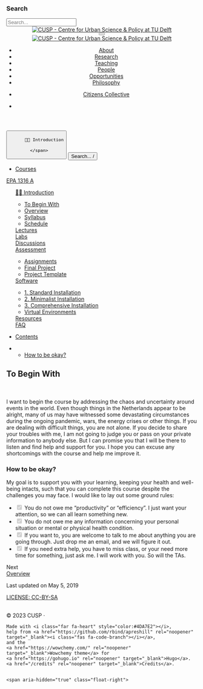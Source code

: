 <!DOCTYPE html>

<html lang="en-us">
<head>
<meta charset="utf-8"/>
<meta content="width=device-width, initial-scale=1" name="viewport"/>
<meta content="IE=edge" http-equiv="X-UA-Compatible"/>
<meta content="Wowchemy 5.6.0 for Hugo" name="generator"/>
<link crossorigin="" href="https://fonts.gstatic.com" rel="preconnect"/>
<link as="style" href="https://fonts.googleapis.com/css2?family=Lato:wght@300;400;700&amp;display=swap" rel="preload"/>
<link href="https://fonts.googleapis.com/css2?family=Lato:wght@300;400;700&amp;display=swap" media="print" onload="this.media='all'" rel="stylesheet"/>
<meta content="I want to begin the course by addressing the chaos and uncertainty around events in the world. Even though things in the Netherlands appear to be alright, many of us may have witnessed some devastating circumstances during the ongoing pandemic, wars, the energy crises or other things." name="description"/>
<link href="https://cusp.tbm.tudelft.nl/courses/epa1316/introduction/tobeginwith/" hreflang="en-us" rel="alternate">
<meta content="#4da7e2" name="theme-color"/>
<script src="/js/mathjax-config.js"></script>
<link href="/css/vendor-bundle.min.16f785cdb553c8c4431db6775122af35.css" media="print" onload="this.media='all'" rel="stylesheet"/>
<link crossorigin="anonymous" href="https://cdn.jsdelivr.net/npm/academicons@1.9.1/css/academicons.min.css" integrity="sha512-W0xM4mr6dEP9nREo7Z9z+9X70wytKvMGeDsj7ps2+xg5QPrEBXC8tAW1IFnzjR6eoJ90JmCnFzerQJTLzIEHjA==" media="print" onload="this.media='all'" rel="stylesheet"/>
<link crossorigin="anonymous" href="https://cdn.jsdelivr.net/npm/leaflet@1.7.1/dist/leaflet.min.css" integrity="" media="print" onload="this.media='all'" rel="stylesheet"/>
<script async="" crossorigin="anonymous" integrity="" src="https://cdn.jsdelivr.net/npm/mathjax@3/es5/tex-chtml.js"></script>
<link href="/css/wowchemy.6f389c40f29cb308dc64fcc64b98f536.css" rel="stylesheet">
<link href="/css/libs/chroma/github-light.min.css" media="print" onload="this.media='all'" rel="stylesheet" title="hl-light"/>
<link disabled="" href="/css/libs/chroma/dracula.min.css" media="print" onload="this.media='all'" rel="stylesheet" title="hl-dark"/>
<link href="/manifest.webmanifest" rel="manifest">
<link href="/media/icon_hu38c8316e677b7054cbb6a6936b86164f_6909_32x32_fill_lanczos_center_3.png" rel="icon" type="image/png">
<link href="/media/icon_hu38c8316e677b7054cbb6a6936b86164f_6909_180x180_fill_lanczos_center_3.png" rel="apple-touch-icon" type="image/png">
<link href="https://cusp.tbm.tudelft.nl/courses/epa1316/introduction/tobeginwith/" rel="canonical">
<meta content="summary_large_image" property="twitter:card"/>
<meta content="@TrivikV" property="twitter:site"/>
<meta content="@TrivikV" property="twitter:creator"/>
<meta content="CUSP - Centre for Urban Science &amp; Policy at TU Delft" property="og:site_name"/>
<meta content="https://cusp.tbm.tudelft.nl/courses/epa1316/introduction/tobeginwith/" property="og:url"/>
<meta content="To Begin With | CUSP - Centre for Urban Science &amp; Policy at TU Delft" property="og:title"/>
<meta content="I want to begin the course by addressing the chaos and uncertainty around events in the world. Even though things in the Netherlands appear to be alright, many of us may have witnessed some devastating circumstances during the ongoing pandemic, wars, the energy crises or other things." property="og:description"/><meta content="https://cusp.tbm.tudelft.nl/media/sharing.jpeg" property="og:image"/>
<meta content="https://cusp.tbm.tudelft.nl/media/sharing.jpeg" property="twitter:image"/><meta content="en-us" property="og:locale"/>
<meta content="2019-05-05T00:00:00+00:00" property="article:published_time"/>
<meta content="2019-05-05T00:00:00+00:00" property="article:modified_time"/>
<script crossorigin="anonymous" integrity="sha512-yXXqOFjdjHNH1GND+1EO0jbvvebABpzGKD66djnUfiKlYME5HGMUJHoCaeE4D5PTG2YsSJf6dwqyUUvQvS0vaA==" src="https://cdn.jsdelivr.net/gh/osano/cookieconsent@3.1.1/build/cookieconsent.min.js"></script>
<link crossorigin="anonymous" href="https://cdn.jsdelivr.net/gh/osano/cookieconsent@3.1.1/build/cookieconsent.min.css" integrity="sha512-LQ97camar/lOliT/MqjcQs5kWgy6Qz/cCRzzRzUCfv0fotsCTC9ZHXaPQmJV8Xu/PVALfJZ7BDezl5lW3/qBxg==" rel="stylesheet"/>
<script>
  window.addEventListener("load", function(){
    window.cookieconsent.initialise({
      "palette": {
        "popup": {
          "background": "#4da7e2",
          "text": "rgb(255, 255, 255)"
        },
        "button": {
          "background": "rgb(255, 255, 255)",
          "text": "#4da7e2"
        }
      },
      "theme": "classic",
      "content": {
        "message": "This website uses cookies to ensure you get the best experience on our website.",
        "dismiss": "Got it!",
        "link": "Learn more",
        "href": "https://www.cookiesandyou.com"
      }
    })});
  </script>
<title>To Begin With | CUSP - Centre for Urban Science &amp; Policy at TU Delft</title>
</link></link></link></link></link></link></head>
<body class="page-wrapper" data-offset="70" data-spy="scroll" data-target="#TableOfContents" data-wc-page-id="377a8dd54980328fc6d03618f38b8ca9" id="top">
<script src="/js/wowchemy-init.min.1ee5462d74c6c0de1f8881b384ecc58d.js"></script>
<aside class="search-modal" id="search">
<div class="container">
<section class="search-header">
<div class="row no-gutters justify-content-between mb-3">
<div class="col-6">
<h1>Search</h1>
</div>
<div class="col-6 col-search-close">
<a aria-label="Close" class="js-search" href="#"><i aria-hidden="true" class="fas fa-times-circle text-muted"></i></a>
</div>
</div>
<div id="search-box">
<input aria-label="Search..." autocapitalize="off" autocomplete="off" autocorrect="off" class="form-control" id="search-query" name="q" placeholder="Search..." spellcheck="false" type="search"/>
</div>
</section>
<section class="section-search-results">
<div id="search-hits">
</div>
</section>
</div>
</aside>
<div class="page-header">
<header class="header--fixed">
<nav class="navbar navbar-expand-lg navbar-light compensate-for-scrollbar" id="navbar-main">
<div class="container-xl">
<div class="d-none d-lg-inline-flex">
<a class="navbar-brand" href="/"><img alt="CUSP - Centre for Urban Science &amp; Policy at TU Delft" src="/media/logo_hubf544d6f28f20c67a790d318df4382fe_107776_0x70_resize_lanczos_3.png"/></a>
</div>
<button aria-controls="navbar-content" aria-expanded="false" aria-label="Toggle navigation" class="navbar-toggler" data-target="#navbar-content" data-toggle="collapse" type="button">
<span><i class="fas fa-bars"></i></span>
</button>
<div class="navbar-brand-mobile-wrapper d-inline-flex d-lg-none">
<a class="navbar-brand" href="/"><img alt="CUSP - Centre for Urban Science &amp; Policy at TU Delft" src="/media/logo_hubf544d6f28f20c67a790d318df4382fe_107776_0x70_resize_lanczos_3.png"/></a>
</div>
<div class="navbar-collapse main-menu-item collapse justify-content-start" id="navbar-content">
<ul class="navbar-nav d-md-inline-flex">
<li class="nav-item">
<a class="nav-link" href="/#aboutsite"><span>About</span></a>
</li>
<li class="nav-item">
<a class="nav-link" href="/research/"><span>Research</span></a>
</li>
<li class="nav-item">
<a class="nav-link" href="/teaching/"><span>Teaching</span></a>
</li>
<li class="nav-item">
<a class="nav-link" href="/people/"><span>People</span></a>
</li>
<li class="nav-item">
<a class="nav-link" href="/opportunities/"><span>Opportunities</span></a>
</li>
<li class="nav-item">
<a class="nav-link" href="/welcome/"><span>Philosophy</span></a>
</li>
</ul>
<ul class="navbar-nav ml-md-auto">
<li class="nav-item">
<a class="nav-link" href="https://www.citizens-collective.org/" rel="noopener" target="_blank"><span><span class="btn btn-primary d-none d-lg-inline-block mb-3 mb-md-0 ml-md-3">Citizens Collective</span></span></a>
</li>
</ul>
</div>
<ul class="nav-icons navbar-nav flex-row ml-auto d-flex pl-md-2">
<li class="nav-item d-none d-lg-inline-flex">
<a aria-label="Follow me on Twitter" class="nav-link" data-placement="bottom" data-toggle="tooltip" href="https://twitter.com/TrivikV" rel="noopener" target="_blank" title="Follow me on Twitter">
<i aria-hidden="true" class="fab fa-twitter"></i>
</a>
</li>
</ul>
</div>
</nav>
</header>
</div>
<div class="page-body">
<div class="container-fluid docs">
<div class="row flex-xl-nowrap">
<div class="col-12 col-md-3 col-xl-2 docs-sidebar">
<form class="docs-search d-flex align-items-center">
<button aria-controls="docs-nav" aria-expanded="false" aria-label="Toggle section navigation" class="btn docs-toggle d-md-none p-0 mr-md-3 w-100" data-target="#docs-nav" data-toggle="collapse" type="button">
<div class="d-flex">
<span class="d-md-none pl-1 flex-grow-1 text-left overflow-hidden">
        
        
          👋🏽 Introduction
        
      </span>
<span><i class="fas fa-chevron-down"></i></span>
</div>
</button>
<button class="form-control sidebar-search js-search d-none d-md-flex">
<i class="fas fa-search pr-2"></i>
<span class="sidebar-search-text">Search...</span>
<span class="sidebar-search-shortcut">/</span>
</button>
</form>
<nav class="collapse docs-links" id="docs-nav">
<ul class="nav docs-sidenav">
<li><a href="/courses/"><i class="fas fa-arrow-left pr-1"></i>Courses</a></li>
</ul>
<div class="docs-toc-item">
<a class="docs-toc-link" href="/courses/epa1316/">EPA 1316 A</a>
<ul class="nav docs-sidenav">
<div class="docs-toc-item">
<a class="docs-toc-link" href="/courses/epa1316/introduction/">👋🏽 Introduction</a>
<ul class="nav docs-sidenav">
<li class="active"><a href="/courses/epa1316/introduction/tobeginwith/">To Begin With</a></li>
<li class=""><a href="/courses/epa1316/introduction/overview/">Overview</a></li>
<li class=""><a href="/courses/epa1316/introduction/syllabus/">Syllabus</a></li>
<li class=""><a href="/courses/epa1316/introduction/schedule/">Schedule</a></li>
</ul>
</div>
<div class="docs-toc-item">
<a class="docs-toc-link" href="/courses/epa1316/lectures/"><i class="fa fa-user-secret pr-1"></i>Lectures</a>
</div>
<div class="docs-toc-item">
<a class="docs-toc-link" href="/courses/epa1316/labs/"><i class="fa fa-terminal pr-1"></i>Labs</a>
</div>
<div class="docs-toc-item">
<a class="docs-toc-link" href="/courses/epa1316/discussions/"><i class="fa fa-people-group pr-1"></i>Discussions</a>
</div>
<div class="docs-toc-item">
<a class="docs-toc-link" href="/courses/epa1316/assessment/"><i class="fa fa-graduation-cap pr-1"></i>Assessment</a>
<ul class="nav docs-sidenav">
<li class=""><a href="/courses/epa1316/assessment/assignment/">Assignments</a></li>
<li class=""><a href="/courses/epa1316/assessment/final-project/">Final Project</a></li>
<li class=""><a href="/courses/epa1316/assessment/project-template/">Project Template</a></li>
</ul>
</div>
<div class="docs-toc-item">
<a class="docs-toc-link" href="/courses/epa1316/software/"><i class="fab fa-python pr-1"></i>Software</a>
<ul class="nav docs-sidenav">
<li class=""><a href="/courses/epa1316/software/1-standard/">1. Standard Installation</a></li>
<li class=""><a href="/courses/epa1316/software/2-minimalist/">2. Minimalist Installation</a></li>
<li class=""><a href="/courses/epa1316/software/3-comprehensive/">3. Comprehensive Installation</a></li>
<li class=""><a href="/courses/epa1316/software/environment/">Virtual Environments</a></li>
</ul>
</div>
<div class="docs-toc-item">
<a class="docs-toc-link" href="/courses/epa1316/resources/"><i class="fa fa-hand-holding-heart pr-1"></i>Resources</a>
</div>
<div class="docs-toc-item">
<a class="docs-toc-link" href="/courses/epa1316/faq/"><i class="fa fa-hand-holding-hand pr-1"></i>FAQ</a>
</div>
</ul>
</div>
</nav>
</div>
<div class="d-none d-xl-block col-xl-2 docs-toc">
<ul class="nav toc-top">
<li><a class="docs-toc-title" href="#" id="back_to_top">Contents</a></li>
</ul>
<nav id="TableOfContents">
<ul>
<li>
<ul>
<li><a href="#how-to-be-okay">How to be okay?</a></li>
</ul>
</li>
</ul>
</nav>
</div>
<main class="col-12 col-md-9 col-xl-8 py-md-3 pl-md-5 docs-content" role="main">
<article class="article">
<div class="docs-article-container">
</div>
<div class="docs-article-container">
<h1>To Begin With</h1>
<div class="article-style">
<br/>
<br/>
<div class="alert alert-note">
<div>
    I want to begin the course by addressing the chaos and uncertainty around events in the world. Even though things in the Netherlands appear to be alright, many of us may have witnessed some devastating circumstances during the ongoing pandemic, wars, the energy crises or other things. If you are dealing with difficult things, you are not alone. If you decide to share your troubles with me, I am not going to judge you or pass on your private information to anybody else. But I can promise you that I will be there to listen and find help and support for you. I hope you can excuse any shortcomings with the course and help me improve it.
  </div>
</div>
<h3 id="how-to-be-okay">How to be okay?</h3>
<p>My goal is to support you with your learning, keeping your health and well-being intacts, such that you can complete this course despite the challenges you may face. I would like to lay out some ground rules:</p>
<ul>
<li><input checked="" disabled="" type="checkbox"/> You do not owe me “productivity” or “efficiency”. I just want your attention, so we can all learn something new.</li>
<li><input checked="" disabled="" type="checkbox"/> You do not owe me any information concerning your personal situation or mental or physical health condition.</li>
<li><input checked="" disabled="" type="checkbox"/> If you want to, you are welcome to talk to me about anything you are going through. Just drop me an email, and we will figure it out.</li>
<li><input checked="" disabled="" type="checkbox"/> If you need extra help, you have to miss class, or your need more time for something, just ask me. I will work with you. So will the TAs.</li>
</ul>
</div>
<div class="article-widget">
<div class="post-nav">
<div class="post-nav-item">
<div class="meta-nav">Next</div>
<a href="/courses/epa1316/introduction/overview/" rel="prev">Overview</a>
</div>
</div>
</div>
</div>
<div class="body-footer">
<p>Last updated on May 5, 2019</p>
</div>
</article>
<footer class="site-footer">
<p class="powered-by">
<a href="/license/">LICENSE: CC-BY-SA <br/> <i class="fab fa-creative-commons fa-2x"></i><i class="fab fa-creative-commons-by fa-2x"></i><i class="fab fa-creative-commons-sa fa-2x"></i> </a><br/>
</p>
<p class="powered-by">
    © 2023 CUSP · 

    Made with <i class="far fa-heart" style="color:#4DA7E2"></i>,
    help from <a href="https://github.com/rbind/apreshill" rel="noopener" target="_blank"><i class="fas fa-code-branch"></i></a>,
    and the
    <a href="https://wowchemy.com/" rel="noopener" target="_blank">Wowchemy theme</a> for
    <a href="https://gohugo.io" rel="noopener" target="_blank">Hugo</a>.
    <a href="/credits" rel="noopener" target="_blank">Credits</a>.

    
    <span aria-hidden="true" class="float-right">
<a href="#" id="back_to_top">
<span class="button_icon">
<i class="fas fa-chevron-up fa-2x"></i>
</span>
</a>
</span>
</p>
</footer>
</main>
</div>
</div>
</div>
<div class="page-footer">
</div>
<script src="/js/vendor-bundle.min.46271ef31da3f018e9cd1b59300aa265.js"></script>
<script crossorigin="anonymous" integrity="" src="https://cdn.jsdelivr.net/npm/leaflet@1.7.1/dist/leaflet.min.js"></script>
<script crossorigin="anonymous" integrity="sha512-I7w3ZdSFzw5j3jU3ZkNikBNeIrl3i+hEuEdwNmqUJvwNcaBUNcijnP2gd9DtGlgVYDplfjGoD8vTNsID+lCjqg==" src="https://cdn.jsdelivr.net/gh/bryanbraun/anchorjs@4.2.2/anchor.min.js"></script>
<script>
  anchors.add();
</script>
<script id="search-hit-fuse-template" type="text/x-template">
    <div class="search-hit" id="summary-{{key}}">
      <div class="search-hit-content">
        <div class="search-hit-name">
          <a href="{{relpermalink}}">{{title}}</a>
          <div class="article-metadata search-hit-type">{{type}}</div>
          <p class="search-hit-description">{{snippet}}</p>
        </div>
      </div>
    </div>
  </script>
<script crossorigin="anonymous" integrity="sha512-o38bmzBGX+hD3JHWUFCDA09btWaqrNmoJ3RXLlrysA7PP01Kgs4UlE4MhelE1v5dJR3+cxlR4qQlotsW7jKsnw==" src="https://cdn.jsdelivr.net/gh/krisk/Fuse@v3.2.1/dist/fuse.min.js"></script>
<script crossorigin="anonymous" integrity="sha512-mhbv5DqBMgrWL+32MmsDOt/OAvqr/cHimk6B8y/bx/xS88MVkYGPiVv2ixKVrkywF2qHplNRUvFsAHUdxZ3Krg==" src="https://cdn.jsdelivr.net/gh/julmot/mark.js@8.11.1/dist/jquery.mark.min.js"></script>
<script id="page-data" type="application/json">{"use_headroom":false}</script>
<script src="/en/js/wowchemy.min.a6238d5886fa4a2f7cf92df25709326f.js"></script>
<script src="/js/wowchemy-map.a26e9d2f7238ba5b868384f1c5bc6477.js" type="module"></script>
</body>
</html>